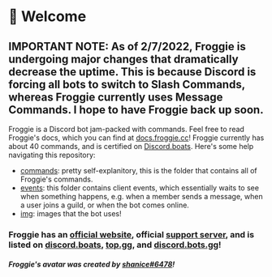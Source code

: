 # 🐸 Welcome

## IMPORTANT NOTE: As of 2/7/2022, Froggie is undergoing major changes that dramatically decrease the uptime. This is because Discord is forcing all bots to switch to Slash Commands, whereas Froggie currently uses Message Commands. I hope to have Froggie back up soon.

Froggie is a Discord bot jam-packed with commands. Feel free to read Froggie's docs, which you can find at [docs.froggie.cc](https://docs.froggie.cc)! Froggie currently has about 40 commands, and is certified on [Discord.boats](https://discord.boats/bot/917288138156683285). Here's some help navigating this repository:
- [commands](/commands): pretty self-explanitory, this is the folder that contains all of Froggie's commands.
- [events](/events): this folder contains client events, which essentially waits to see when something happens, e.g. when a member sends a message, when a user joins a guild, or when the bot comes online.
- [img](/img): images that the bot uses!
### Froggie has an [official website](https://froggie.cc/), official [support server](https://discord.com/invite/4s7vkhKtjk), and is listed on [discord.boats](https://discord.boats/bot/917288138156683285), [top.gg](https://top.gg/bot/917288138156683285), and [discord.bots.gg](https://discord.bots.gg/bots/917288138156683285)!
#### _Froggie's avatar was created by_ [_shanice#6478_](https://discord.com/users/626812645202329620)_!_
